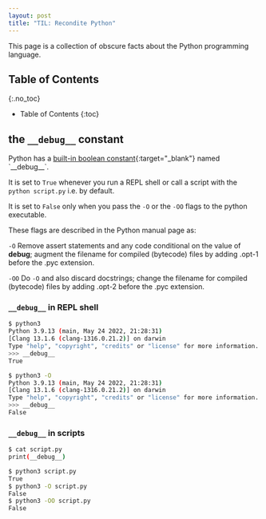 ```yaml
---
layout: post
title: "TIL: Recondite Python"
---
```


This page is a collection of obscure facts about the Python programming language.

## Table of Contents
{:.no_toc}

* Table of Contents
{:toc}

## the `__debug__` constant

Python has a [built-in boolean constant](https://docs.python.org/3/library/constants.html#debug__){:target="_blank"}
named `__debug__`.

It is set to `True` whenever you run a REPL shell or call a script with the
`python script.py` i.e. by default.

It is set to `False` only when you pass the `-O` or the `-OO` flags to the python executable.

These flags are described in the Python manual page as:

`-O` Remove assert statements and any code conditional on the value of __debug__;
augment the filename for compiled (bytecode) files by adding .opt-1 before the .pyc
extension.

`-OO` Do `-O` and also discard docstrings; change the filename for compiled
(bytecode) files by adding .opt-2 before the .pyc extension.

### `__debug__` in REPL shell

```bash
$ python3
Python 3.9.13 (main, May 24 2022, 21:28:31)
[Clang 13.1.6 (clang-1316.0.21.2)] on darwin
Type "help", "copyright", "credits" or "license" for more information.
>>> __debug__
True

```

```bash
$ python3 -O
Python 3.9.13 (main, May 24 2022, 21:28:31)
[Clang 13.1.6 (clang-1316.0.21.2)] on darwin
Type "help", "copyright", "credits" or "license" for more information.
>>> __debug__
False

```

### `__debug__` in scripts

```bash
$ cat script.py
print(__debug__)

$ python3 script.py
True
$ python3 -O script.py
False
$ python3 -OO script.py
False
```